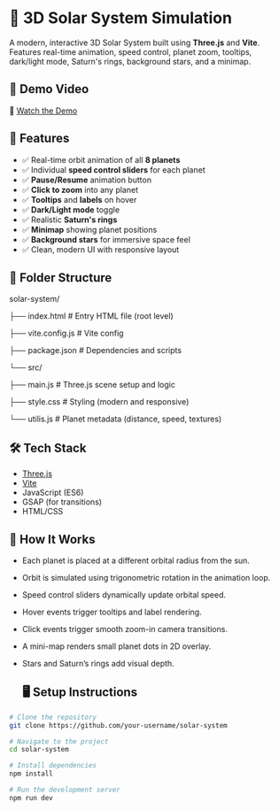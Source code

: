 # 🌌 3D Solar System Simulation

A modern, interactive 3D Solar System built using **Three.js** and **Vite**. Features real-time animation, speed control, planet zoom, tooltips, dark/light mode, Saturn's rings, background stars, and a minimap.

## 🎥 Demo Video

🔗 [Watch the Demo](https://drive.google.com/file/d/1-Ab8Fhy-3uBOj4JEUVNC4I9udfkz6w7R/view?usp=sharing)  


## 🚀 Features

- ✅ Real-time orbit animation of all **8 planets**
- ✅ Individual **speed control sliders** for each planet
- ✅ **Pause/Resume** animation button
- ✅ **Click to zoom** into any planet
- ✅ **Tooltips** and **labels** on hover
- ✅ **Dark/Light mode** toggle
- ✅ Realistic **Saturn's rings**
- ✅ **Minimap** showing planet positions
- ✅ **Background stars** for immersive space feel
- ✅ Clean, modern UI with responsive layout

## 📁 Folder Structure

solar-system/

├── index.html # Entry HTML file (root level)

├── vite.config.js # Vite config

├── package.json # Dependencies and scripts

└── src/

├── main.js # Three.js scene setup and logic

├── style.css # Styling (modern and responsive)

└── utilis.js # Planet metadata (distance, speed, textures)


## 🛠️ Tech Stack

- [Three.js](https://threejs.org/)
- [Vite](https://vitejs.dev/)
- JavaScript (ES6)
- GSAP (for transitions)
- HTML/CSS

## 🧪 How It Works

- Each planet is placed at a different orbital radius from the sun.
- Orbit is simulated using trigonometric rotation in the animation loop.
- Speed control sliders dynamically update orbital speed.
- Hover events trigger tooltips and label rendering.
- Click events trigger smooth zoom-in camera transitions.
- A mini-map renders small planet dots in 2D overlay.
- Stars and Saturn’s rings add visual depth.

  ## 🖥️ Setup Instructions

```bash
# Clone the repository
git clone https://github.com/your-username/solar-system

# Navigate to the project
cd solar-system

# Install dependencies
npm install

# Run the development server
npm run dev
